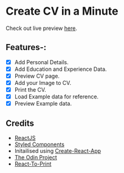 # Create CV in a Minute
Check out live preview [here](https://cvgeneratorbykick.netlify.app).

## Features-:
- [X] Add Personal Details.
- [X] Add Education and Experience Data.
- [X] Preview CV page.
- [X] Add your Image to CV.
- [X] Print the CV.
- [X] Load Example data for reference.
- [X] Preview Example data.

## Credits
- [ReactJS](https://reactjs.org/)
- [Styled Components](https://styled-components.com/)
- Initailised using [Create-React-App](https://create-react-app.dev/)
- [The Odin Project](https://www.theodinproject.com)
- [React-To-Print](https://github.com/gregnb/react-to-print)
